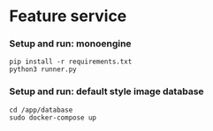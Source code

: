 # Feature service
### Setup and run: monoengine
```
pip install -r requirements.txt
python3 runner.py
```
### Setup and run: default style image database
```
cd /app/database
sudo docker-compose up
```

